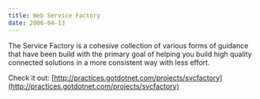 ```yaml
---
title: Web Service Factory
date: 2006-04-13
---
```


The Service Factory is a cohesive collection of various forms of guidance that have been build with the primary goal of helping you build high quality connected solutions in a more consistent way with less effort.

Check it out: [http://practices.gotdotnet.com/projects/svcfactory](http://practices.gotdotnet.com/projects/svcfactory)
